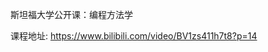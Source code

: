 <!--
 * @Author: your name
 * @Date: 2021-08-20 10:34:12
 * @LastEditTime: 2021-08-20 10:35:11
 * @LastEditors: Please set LastEditors
 * @Description: In User Settings Edit
 * @FilePath: /CS-notes/编程方法学/readme.md
-->




斯坦福大学公开课：编程方法学

课程地址: https://www.bilibili.com/video/BV1zs411h7t8?p=14
